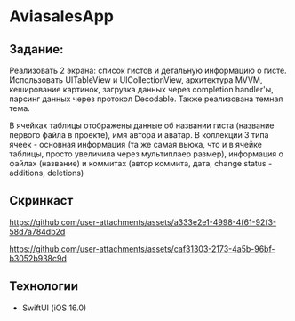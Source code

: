 # AviasalesApp 
## Задание:
Реализовать 2 экрана: список гистов и детальную информацию о гисте. Использовать UITableView и UICollectionView, архитектура MVVM, кеширование картинок, загрузка данных через completion handler'ы, парсинг данных через протокол Decodable. Также реализована темная тема.

В ячейках таблицы отображены данные об названии гиста (название первого файла в проекте), имя автора и аватар.
В коллекции 3 типа ячеек - основная информация (та же самая вьюха, что и в ячейке таблицы, просто увеличила через мультиплаер размер), информация о файлах (название) и коммитах (автор коммита, дата, change status - additions, deletions)

## Скринкаст



https://github.com/user-attachments/assets/a333e2e1-4998-4f61-92f3-58d7a784db2d


https://github.com/user-attachments/assets/caf31303-2173-4a5b-96bf-b3052b938c9d



## Технологии
- SwiftUI (iOS 16.0)

